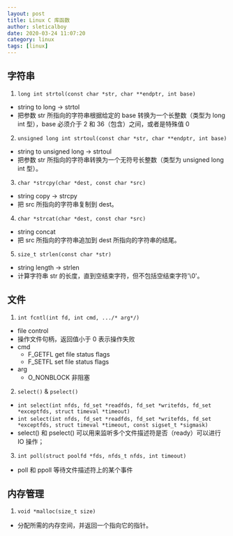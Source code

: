 ```yaml
---
layout: post
title: Linux C 库函数
author: sleticalboy
date: 2020-03-24 11:07:20
category: linux
tags: [linux]
---
```


## 字符串

1. `long int strtol(const char *str, char **endptr, int base)`
- string to long -> strtol
- 把参数 str 所指向的字符串根据给定的 base 转换为一个长整数（类型为 long int 型），base 必须介于 2 和 36（包含）之间，或者是特殊值 0

2. `unsigned long int strtoul(const char *str, char **endptr, int base)`
- string to unsigned long -> strtoul
- 把参数 str 所指向的字符串转换为一个无符号长整数（类型为 unsigned long int 型）。

3. `char *strcpy(char *dest, const char *src)`
- string copy -> strcpy
- 把 src 所指向的字符串复制到 dest。

4. `char *strcat(char *dest, const char *src)`
- string concat
- 把 src 所指向的字符串追加到 dest 所指向的字符串的结尾。

5. `size_t strlen(const char *str)`
- string length -> strlen
- 计算字符串 str 的长度，直到空结束字符，但不包括空结束字符'\0'。

## 文件
1. `int fcntl(int fd, int cmd, .../* arg*/)`
- file control
- 操作文件句柄，返回值小于 0 表示操作失败
- cmd
    - F_GETFL get file status flags
    - F_SETFL set file status flags
- arg
    - O_NONBLOCK 非阻塞

2. `select()` & `pselect()`
- `int select(int nfds, fd_set *readfds, fd_set *writefds, fd_set *exceptfds,
 struct timeval *timeout)`
- `int select(int nfds, fd_set *readfds, fd_set *writefds, fd_set *exceptfds,
 struct timeval *timeout, const sigset_t *sigmask)`
- select() 和 pselect() 可以用来监听多个文件描述符是否（ready）可以进行 IO 操作；

3. `int poll(struct poolfd *fds, nfds_t nfds, int timeout)`
- poll 和 ppoll 等待文件描述符上的某个事件

## 内存管理
1. `void *malloc(size_t size)`
- 分配所需的内存空间，并返回一个指向它的指针。
